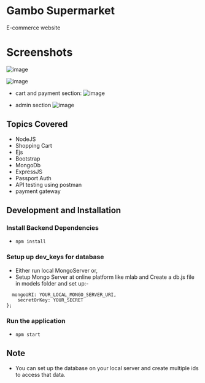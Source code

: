 
# Gambo Supermarket
E-commerce website
# Screenshots
![image](https://user-images.githubusercontent.com/60548718/98374384-972d1800-2066-11eb-84c8-497446156752.png)

![image](https://user-images.githubusercontent.com/60548718/98374742-21757c00-2067-11eb-9b6b-f014994f127c.png)

- cart and payment section:
![image](https://user-images.githubusercontent.com/60548718/98374855-4c5fd000-2067-11eb-8606-88d3cbfbf3ba.png)

- admin section
![image](https://user-images.githubusercontent.com/60548718/98374951-71ecd980-2067-11eb-93f0-721183dd4f96.png)


## Topics Covered
- NodeJS
- Shopping Cart
- Ejs
- Bootstrap
- MongoDb
- ExpressJS
- Passport Auth
- API testing using postman
- payment gateway
## Development and Installation
### Install Backend Dependencies

 - `npm install`


### Setup up dev_keys for database
- Either run local MongoServer or,
- Setup Mongo Server at online platform like mlab and Create a db.js file in models folder and set up:-

```module.exports = {
  mongoURI: YOUR_LOCAL_MONGO_SERVER_URI,
	secretOrKey: YOUR_SECRET
}; 
```
### Run the application
- `npm start`

## Note
- You can set up the database on your local server  and create multiple ids to access that data. 
